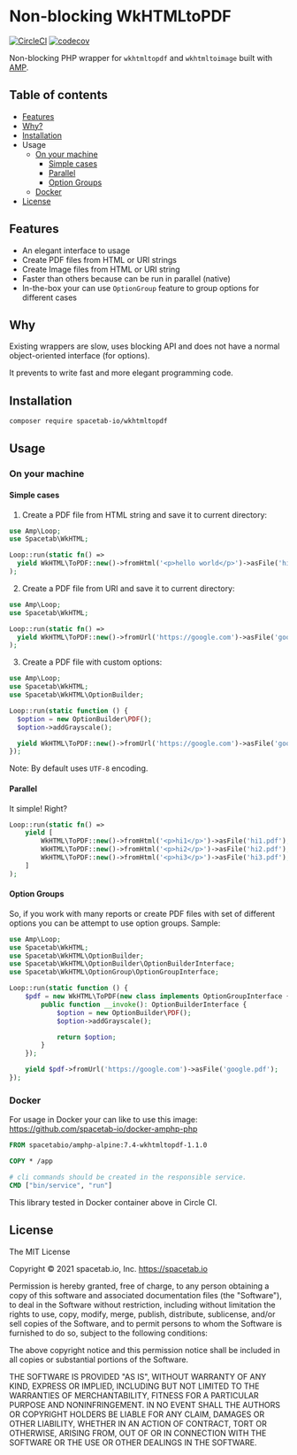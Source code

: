 Non-blocking WkHTMLtoPDF
========================

[![CircleCI](https://circleci.com/gh/spacetab-io/wkhtmltopdf-php/tree/master.svg?style=svg)](https://circleci.com/gh/spacetab-io/wkhtmltopdf-php/tree/master)
[![codecov](https://codecov.io/gh/spacetab-io/wkhtmltopdf-php/branch/master/graph/badge.svg)](https://codecov.io/gh/spacetab-io/wkhtmltopdf-php)

Non-blocking PHP wrapper for `wkhtmltopdf` and `wkhtmltoimage` built with [AMP](https://amphp.org).

## Table of contents

* [Features](#features)
* [Why?](#why)
* [Installation](#installation)
* Usage
    + [On your machine](#on-your-machine)
        - [Simple cases](#simple-cases)
        - [Parallel](#parallel)
        - [Option Groups](#option-groups)
    + [Docker](#docker)
* [License](#license)

## Features

* An elegant interface to usage
* Create PDF files from HTML or URI strings
* Create Image files from HTML or URI string
* Faster than others because can be run in parallel (native)
* In-the-box your can use `OptionGroup` feature to group options for different cases  

## Why

Existing wrappers are slow, uses blocking API and does not have a normal object-oriented interface (for options).

It prevents to write fast and more elegant programming code. 

## Installation

```bash
composer require spacetab-io/wkhtmltopdf
```

## Usage

### On your machine
#### Simple cases

1. Create a PDF file from HTML string and save it to current directory:

```php
use Amp\Loop;
use Spacetab\WkHTML;

Loop::run(static fn() => 
  yield WkHTML\ToPDF::new()->fromHtml('<p>hello world</p>')->asFile('hi.pdf')
);
```

2. Create a PDF file from URI and save it to current directory:

```php
use Amp\Loop;
use Spacetab\WkHTML;

Loop::run(static fn() => 
  yield WkHTML\ToPDF::new()->fromUrl('https://google.com')->asFile('google.pdf')
);
```

3. Create a PDF file with custom options:

```php
use Amp\Loop;
use Spacetab\WkHTML;
use Spacetab\WkHTML\OptionBuilder;

Loop::run(static function () {
  $option = new OptionBuilder\PDF();
  $option->addGrayscale();

  yield WkHTML\ToPDF::new()->fromUrl('https://google.com')->asFile('google.pdf');
});
```

Note: By default uses `UTF-8` encoding.

#### Parallel

It simple! Right?

```php
Loop::run(static fn() =>
    yield [
        WkHTML\ToPDF::new()->fromHtml('<p>hi1</p>')->asFile('hi1.pdf'),
        WkHTML\ToPDF::new()->fromHtml('<p>hi2</p>')->asFile('hi2.pdf'),
        WkHTML\ToPDF::new()->fromHtml('<p>hi3</p>')->asFile('hi3.pdf'),
    ]
);
```

#### Option Groups

So, if you work with many reports or create PDF files with set of different options 
you can be attempt to use option groups. Sample:

```php
use Amp\Loop;
use Spacetab\WkHTML;
use Spacetab\WkHTML\OptionBuilder;
use Spacetab\WkHTML\OptionBuilder\OptionBuilderInterface;
use Spacetab\WkHTML\OptionGroup\OptionGroupInterface;

Loop::run(static function () {
    $pdf = new WkHTML\ToPDF(new class implements OptionGroupInterface {
        public function __invoke(): OptionBuilderInterface {
            $option = new OptionBuilder\PDF();
            $option->addGrayscale();

            return $option;
        }
    });

    yield $pdf->fromUrl('https://google.com')->asFile('google.pdf');
});
```   

### Docker

For usage in Docker your can like to use this image:
https://github.com/spacetab-io/docker-amphp-php

```Dockerfile
FROM spacetabio/amphp-alpine:7.4-wkhtmltopdf-1.1.0

COPY * /app

# cli commands should be created in the responsible service. 
CMD ["bin/service", "run"]
```

This library tested in Docker container above in Circle CI.

## License

The MIT License

Copyright © 2021 spacetab.io, Inc. https://spacetab.io

Permission is hereby granted, free of charge, to any person obtaining a copy
of this software and associated documentation files (the "Software"), to deal
in the Software without restriction, including without limitation the rights
to use, copy, modify, merge, publish, distribute, sublicense, and/or sell
copies of the Software, and to permit persons to whom the Software is
furnished to do so, subject to the following conditions:

The above copyright notice and this permission notice shall be included in
all copies or substantial portions of the Software.

THE SOFTWARE IS PROVIDED "AS IS", WITHOUT WARRANTY OF ANY KIND, EXPRESS OR
IMPLIED, INCLUDING BUT NOT LIMITED TO THE WARRANTIES OF MERCHANTABILITY,
FITNESS FOR A PARTICULAR PURPOSE AND NONINFRINGEMENT. IN NO EVENT SHALL THE
AUTHORS OR COPYRIGHT HOLDERS BE LIABLE FOR ANY CLAIM, DAMAGES OR OTHER
LIABILITY, WHETHER IN AN ACTION OF CONTRACT, TORT OR OTHERWISE, ARISING FROM,
OUT OF OR IN CONNECTION WITH THE SOFTWARE OR THE USE OR OTHER DEALINGS IN
THE SOFTWARE.

